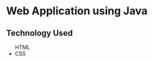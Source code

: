 <h1>Web Application using Java</h1>
<h2>Technology Used</h2>
<UL>
  <l1>HTML</l1>
  <li>CSS</li>
</UL>
